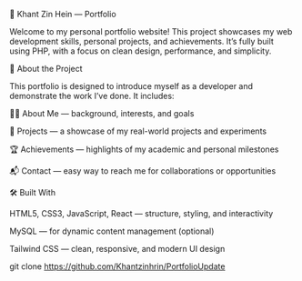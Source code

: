 🌟 Khant Zin Hein — Portfolio

Welcome to my personal portfolio website!
This project showcases my web development skills, personal projects, and achievements. It’s fully built using PHP, with a focus on clean design, performance, and simplicity.

🚀 About the Project

This portfolio is designed to introduce myself as a developer and demonstrate the work I’ve done.
It includes:

🧑‍💻 About Me — background, interests, and goals

💼 Projects — a showcase of my real-world projects and experiments

🏆 Achievements — highlights of my academic and personal milestones

📬 Contact — easy way to reach me for collaborations or opportunities

🛠️ Built With

HTML5, CSS3, JavaScript, React — structure, styling, and interactivity

MySQL — for dynamic content management (optional)

Tailwind CSS — clean, responsive, and modern UI design 

git clone https://github.com/Khantzinhrin/PortfolioUpdate
